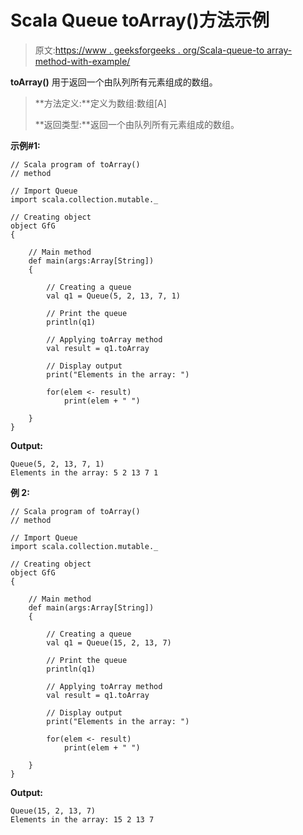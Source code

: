# Scala Queue toArray()方法示例

> 原文:[https://www . geeksforgeeks . org/Scala-queue-to array-method-with-example/](https://www.geeksforgeeks.org/scala-queue-toarray-method-with-example/)

**toArray()** 用于返回一个由队列所有元素组成的数组。

> **方法定义:**定义为数组:数组[A]
> 
> **返回类型:**返回一个由队列所有元素组成的数组。

**示例#1:**

```
// Scala program of toArray() 
// method 

// Import Queue  
import scala.collection.mutable._

// Creating object 
object GfG 
{ 

    // Main method 
    def main(args:Array[String]) 
    { 

        // Creating a queue 
        val q1 = Queue(5, 2, 13, 7, 1) 

        // Print the queue
        println(q1)

        // Applying toArray method 
        val result = q1.toArray

        // Display output
        print("Elements in the array: ")

        for(elem <- result)
            print(elem + " ")

    } 
} 
```

**Output:**

```
Queue(5, 2, 13, 7, 1)
Elements in the array: 5 2 13 7 1

```

**例 2:**

```
// Scala program of toArray() 
// method 

// Import Queue  
import scala.collection.mutable._

// Creating object 
object GfG 
{ 

    // Main method 
    def main(args:Array[String]) 
    { 

        // Creating a queue 
        val q1 = Queue(15, 2, 13, 7) 

        // Print the queue
        println(q1)

        // Applying toArray method 
        val result = q1.toArray

        // Display output
        print("Elements in the array: ")

        for(elem <- result)
            print(elem + " ")

    } 
} 
```

**Output:**

```
Queue(15, 2, 13, 7)
Elements in the array: 15 2 13 7

```